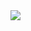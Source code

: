 <img src="https://capsule-render.vercel.app/api?type=venom&color=auto&height=500&section=header&text=Ready-Brdige&fontSize=50" />
